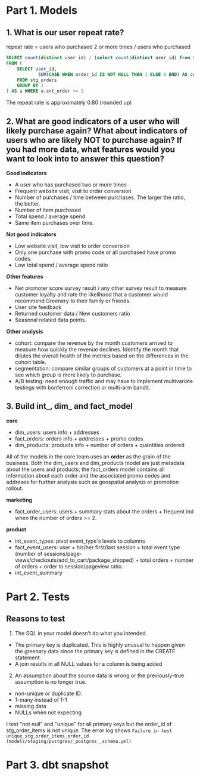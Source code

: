
# Part 1. Models

## 1. What is our user repeat rate?

repeat rate = users who purchased 2 or more times / users who purchased

```sql
SELECT count(distinct user_id) / (select count(distinct user_id) from stg_orders)::FLOAT
FROM (
    SELECT user_id, 
            SUM(CASE WHEN order_id IS NOT NULL THEN 1 ELSE 0 END) AS cnt_order
    FROM stg_orders
    GROUP BY 1
) AS a WHERE a.cnt_order >= 2
```

The repeat rate is approximately 0.80 (rounded up)

## 2. What are good indicators of a user who will likely purchase again? What about indicators of users who are likely NOT to purchase again? If you had more data, what features would you want to look into to answer this question?

**Good indicators**
* A user who has purchased two or more times
* Frequent website visit, visit to order conversion 
* Number of purchases / time between purchases. The larger the ratio, the better.
* Number of item purchased
* Total spend / average spend
* Same item purchases over time.

**Not good indicators**
* Low website visit, low visit to order conversion
* Only one purchase with promo code or all purchased have promo codes.
* Low total spend  / average spend ratio 

**Other features**
* Net promoter score survey result / any other survey result to measure customer loyalty and rate the likelihood that a customer would recommend Greenery to their family or friends. 
* User site feedback 
* Returned customer data / New customers ratio
* Seasonal related data points. 

**Other analysis**
- cohort: compare the revenue by the month customers arrived to measure how quickly the revenue declines. Identify the month that dilutes the overall health of the metrics based on the differences in the cohort table. 
- segmentation: compare similar groups of customers at a point in time to see which group is more likely to purchase.
- A/B testing: need enough traffic and may have to implement multivariate testings with bonferroni correction or multi-arm bandit.

## 3. Build int_, dim_ and fact_model

**core**
- dim_users: users info + addresses
- fact_orders: orders info + addresses + promo codes
- dim_products: products info + number of orders + quantities ordered

All of the models in the core team uses an **order** as the grain of the business. Both the dim_users and dim_products model are just metadata about the users and products; the fact_orders model contains all information about each order and the associated promo codes and addreses for further analysis such as geospatial analysis or promotion rollout. 

**marketing**
- fact_order_users: users + summary stats about the orders + frequent ind when the number of orders >= 2.

**product**
- int_event_types: pivot event_type's levels to columns
- fact_event_users: user + his/her first/last session + total event type (number of sessions/page-views/checkouts/add_to_cart/package_shipped) + total orders + number of orders + order to session/pageview ratio.
- int_event_summary

# Part 2. Tests
## Reasons to test
1. The SQL in your model doesn’t do what you intended.

* The primary key is duplicated. This is highly unusual to happen given the greenary data since the primary key is defined in the CREATE statement.
* A join results in all NULL values for a column is being added

2. An assumption about the source data is wrong or the previously-true assumption is no longer true. 
* non-unique or duplicate ID.
* 1-many instead of 1-1
* missing data 
* NULLs when not expecting 

I test "not null" and "unique" for all primary keys but the order_id of stg_order_items is not unique. The error log shows `Failure in test unique_stg_order_items_order_id (models/staging/postgres/_postgres__schema.yml)`

# Part 3. dbt snapshot

